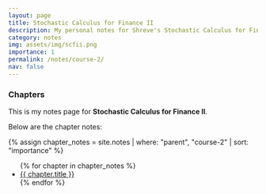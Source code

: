 ```yaml
---
layout: page
title: Stochastic Calculus for Finance II
description: My personal notes for Shreve's Stochastic Calculus for Finance II
category: notes
img: assets/img/scfii.png
importance: 1
permalink: /notes/course-2/
nav: false
---
```


### Chapters

This is my notes page for **Stochastic Calculus for Finance II**.

Below are the chapter notes:

{% assign chapter_notes = site.notes | where: "parent", "course-2" | sort: "importance" %}
<ul>
  {% for chapter in chapter_notes %}
    <li><a href="{{ chapter.url }}">{{ chapter.title }}</a></li>
  {% endfor %}
</ul>